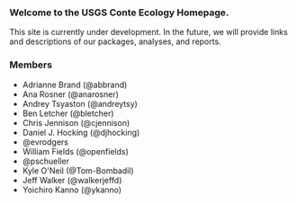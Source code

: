 ---
---

### Welcome to the USGS Conte Ecology Homepage.

This site is currently under development. In the future, we will provide links and descriptions of our packages, analyses, and reports.

### Members

- Adrianne Brand (@abbrand)
- Ana Rosner (@anarosner)
- Andrey Tsyaston (@andreytsy)
- Ben Letcher (@bletcher)
- Chris Jennison (@cjennison)
- Daniel J. Hocking (@djhocking)
- @evrodgers
- William Fields (@openfields)
- @pschueller
- Kyle O'Neil (@Tom-Bombadil)
- Jeff Walker (@walkerjeffd)
- Yoichiro Kanno (@ykanno)
